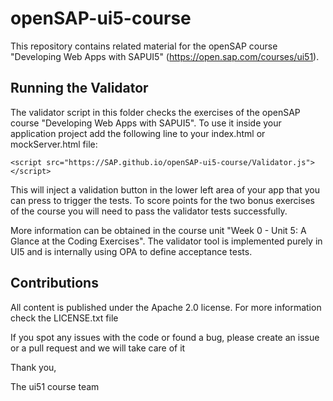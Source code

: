 # openSAP-ui5-course

This repository contains related material for the openSAP course "Developing Web Apps with SAPUI5" (https://open.sap.com/courses/ui51).

Running the Validator
---------------------

The validator script in this folder checks the exercises of the openSAP course "Developing Web Apps with SAPUI5".
To use it inside your application project add the following line to your index.html or mockServer.html file:

```<script src="https://SAP.github.io/openSAP-ui5-course/Validator.js"></script>```

This will inject a validation button in the lower left area of your app that you can press to trigger the tests.
To score points for the two bonus exercises of the course you will need to pass the validator tests successfully.

More information can be obtained in the course unit  "Week 0 - Unit 5: A Glance at the Coding Exercises".
The validator tool is implemented purely in UI5 and is internally using OPA to define acceptance tests.

Contributions
-------------

All content is published under the Apache 2.0 license.
For more information check the LICENSE.txt file

If you spot any issues with the code or found a bug, please create an issue or a pull request and we will take care of it

Thank you,

The ui51 course team
